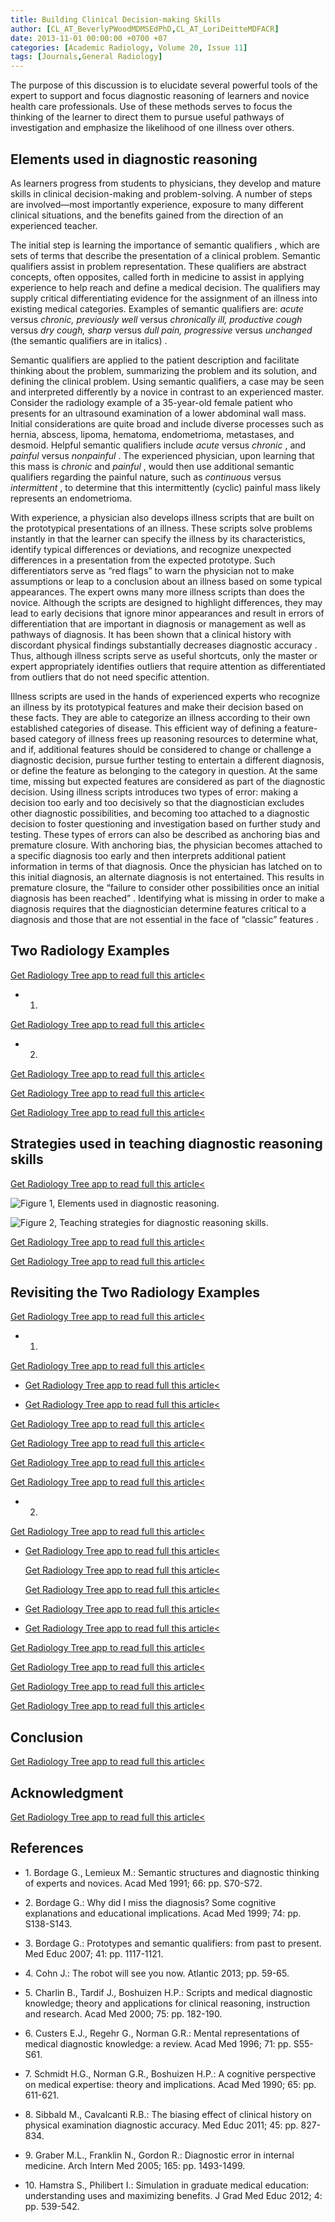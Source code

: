 ```yaml
---
title: Building Clinical Decision-making Skills
author: [CL_AT_BeverlyPWoodMDMSEdPhD,CL_AT_LoriDeitteMDFACR]
date: 2013-11-01 00:00:00 +0700 +07
categories: [Academic Radiology, Volume 20, Issue 11]
tags: [Journals,General Radiology]
---
```

The purpose of this discussion is to elucidate several powerful tools of the expert to support and focus diagnostic reasoning of learners and novice health care professionals. Use of these methods serves to focus the thinking of the learner to direct them to pursue useful pathways of investigation and emphasize the likelihood of one illness over others.

## Elements used in diagnostic reasoning

As learners progress from students to physicians, they develop and mature skills in clinical decision-making and problem-solving. A number of steps are involved—most importantly experience, exposure to many different clinical situations, and the benefits gained from the direction of an experienced teacher.

The initial step is learning the importance of semantic qualifiers , which are sets of terms that describe the presentation of a clinical problem. Semantic qualifiers assist in problem representation. These qualifiers are abstract concepts, often opposites, called forth in medicine to assist in applying experience to help reach and define a medical decision. The qualifiers may supply critical differentiating evidence for the assignment of an illness into existing medical categories. Examples of semantic qualifiers are: _acute_ versus _chronic, previously well_ versus _chronically ill, productive cough_ versus _dry cough, sharp_ versus _dull pain, progressive_ versus _unchanged_ (the semantic qualifiers are in italics) .

Semantic qualifiers are applied to the patient description and facilitate thinking about the problem, summarizing the problem and its solution, and defining the clinical problem. Using semantic qualifiers, a case may be seen and interpreted differently by a novice in contrast to an experienced master. Consider the radiology example of a 35-year-old female patient who presents for an ultrasound examination of a lower abdominal wall mass. Initial considerations are quite broad and include diverse processes such as hernia, abscess, lipoma, hematoma, endometrioma, metastases, and desmoid. Helpful semantic qualifiers include _acute_ versus _chronic_ , and _painful_ versus _nonpainful_ . The experienced physician, upon learning that this mass is _chronic_ and _painful_ , would then use additional semantic qualifiers regarding the painful nature, such as _continuous_ versus _intermittent_ , to determine that this intermittently (cyclic) painful mass likely represents an endometrioma.

With experience, a physician also develops illness scripts that are built on the prototypical presentations of an illness. These scripts solve problems instantly in that the learner can specify the illness by its characteristics, identify typical differences or deviations, and recognize unexpected differences in a presentation from the expected prototype. Such differentiators serve as “red flags” to warn the physician not to make assumptions or leap to a conclusion about an illness based on some typical appearances. The expert owns many more illness scripts than does the novice. Although the scripts are designed to highlight differences, they may lead to early decisions that ignore minor appearances and result in errors of differentiation that are important in diagnosis or management as well as pathways of diagnosis. It has been shown that a clinical history with discordant physical findings substantially decreases diagnostic accuracy . Thus, although illness scripts serve as useful shortcuts, only the master or expert appropriately identifies outliers that require attention as differentiated from outliers that do not need specific attention.

Illness scripts are used in the hands of experienced experts who recognize an illness by its prototypical features and make their decision based on these facts. They are able to categorize an illness according to their own established categories of disease. This efficient way of defining a feature-based category of illness frees up reasoning resources to determine what, and if, additional features should be considered to change or challenge a diagnostic decision, pursue further testing to entertain a different diagnosis, or define the feature as belonging to the category in question. At the same time, missing but expected features are considered as part of the diagnostic decision. Using illness scripts introduces two types of error: making a decision too early and too decisively so that the diagnostician excludes other diagnostic possibilities, and becoming too attached to a diagnostic decision to foster questioning and investigation based on further study and testing. These types of errors can also be described as anchoring bias and premature closure. With anchoring bias, the physician becomes attached to a specific diagnosis too early and then interprets additional patient information in terms of that diagnosis. Once the physician has latched on to this initial diagnosis, an alternate diagnosis is not entertained. This results in premature closure, the “failure to consider other possibilities once an initial diagnosis has been reached” . Identifying what is missing in order to make a diagnosis requires that the diagnostician determine features critical to a diagnosis and those that are not essential in the face of “classic” features .

## Two Radiology Examples

[Get Radiology Tree app to read full this article<](https://clinicalpub.com/app)

- 1.
[Get Radiology Tree app to read full this article<](https://clinicalpub.com/app)

- 2.
[Get Radiology Tree app to read full this article<](https://clinicalpub.com/app)


[Get Radiology Tree app to read full this article<](https://clinicalpub.com/app)

[Get Radiology Tree app to read full this article<](https://clinicalpub.com/app)

## Strategies used in teaching diagnostic reasoning skills

[Get Radiology Tree app to read full this article<](https://clinicalpub.com/app)

![Figure 1, Elements used in diagnostic reasoning.](https://storage.googleapis.com/dl.dentistrykey.com/clinical/BuildingClinicalDecisionmakingSkills/0_1s20S1076633213003905.jpg)

![Figure 2, Teaching strategies for diagnostic reasoning skills.](https://storage.googleapis.com/dl.dentistrykey.com/clinical/BuildingClinicalDecisionmakingSkills/1_1s20S1076633213003905.jpg)

[Get Radiology Tree app to read full this article<](https://clinicalpub.com/app)

[Get Radiology Tree app to read full this article<](https://clinicalpub.com/app)

## Revisiting the Two Radiology Examples

[Get Radiology Tree app to read full this article<](https://clinicalpub.com/app)

- 1.
[Get Radiology Tree app to read full this article<](https://clinicalpub.com/app)


  - [Get Radiology Tree app to read full this article<](https://clinicalpub.com/app)

  - [Get Radiology Tree app to read full this article<](https://clinicalpub.com/app)


[Get Radiology Tree app to read full this article<](https://clinicalpub.com/app)

[Get Radiology Tree app to read full this article<](https://clinicalpub.com/app)

[Get Radiology Tree app to read full this article<](https://clinicalpub.com/app)

[Get Radiology Tree app to read full this article<](https://clinicalpub.com/app)

- 2.
[Get Radiology Tree app to read full this article<](https://clinicalpub.com/app)


  - [Get Radiology Tree app to read full this article<](https://clinicalpub.com/app)

    [Get Radiology Tree app to read full this article<](https://clinicalpub.com/app)

    [Get Radiology Tree app to read full this article<](https://clinicalpub.com/app)

  - [Get Radiology Tree app to read full this article<](https://clinicalpub.com/app)

  - [Get Radiology Tree app to read full this article<](https://clinicalpub.com/app)


[Get Radiology Tree app to read full this article<](https://clinicalpub.com/app)

[Get Radiology Tree app to read full this article<](https://clinicalpub.com/app)

[Get Radiology Tree app to read full this article<](https://clinicalpub.com/app)

[Get Radiology Tree app to read full this article<](https://clinicalpub.com/app)

## Conclusion

[Get Radiology Tree app to read full this article<](https://clinicalpub.com/app)

## Acknowledgment

[Get Radiology Tree app to read full this article<](https://clinicalpub.com/app)

## References

- 1\. Bordage G., Lemieux M.: Semantic structures and diagnostic thinking of experts and novices. Acad Med 1991; 66: pp. S70-S72.


- 2\. Bordage G.: Why did I miss the diagnosis? Some cognitive explanations and educational implications. Acad Med 1999; 74: pp. S138-S143.


- 3\. Bordage G.: Prototypes and semantic qualifiers: from past to present. Med Educ 2007; 41: pp. 1117-1121.


- 4\. Cohn J.: The robot will see you now. Atlantic 2013; pp. 59-65.


- 5\. Charlin B., Tardif J., Boshuizen H.P.: Scripts and medical diagnostic knowledge; theory and applications for clinical reasoning, instruction and research. Acad Med 2000; 75: pp. 182-190.


- 6\. Custers E.J., Regehr G., Norman G.R.: Mental representations of medical diagnostic knowledge: a review. Acad Med 1996; 71: pp. S55-S61.


- 7\. Schmidt H.G., Norman G.R., Boshuizen H.P.: A cognitive perspective on medical expertise: theory and implications. Acad Med 1990; 65: pp. 611-621.


- 8\. Sibbald M., Cavalcanti R.B.: The biasing effect of clinical history on physical examination diagnostic accuracy. Med Educ 2011; 45: pp. 827-834.


- 9\. Graber M.L., Franklin N., Gordon R.: Diagnostic error in internal medicine. Arch Intern Med 2005; 165: pp. 1493-1499.


- 10\. Hamstra S., Philibert I.: Simulation in graduate medical education: understanding uses and maximizing benefits. J Grad Med Educ 2012; 4: pp. 539-542.